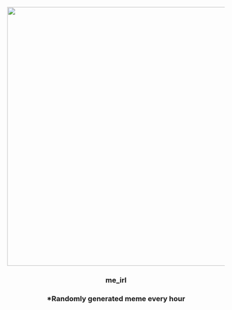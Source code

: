 <p align="center">
        <img src="https://i.redd.it/5mlfrbbzuf191.jpg" width="600" height="600">
        </p>
        <h3 align="center">me_irl</h3>
        <h3 align="center">*Randomly generated meme every hour</h3>
    